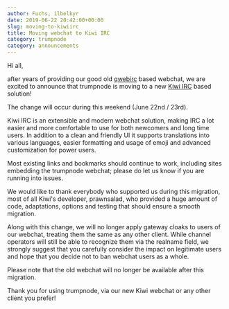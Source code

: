 ```yaml
---
author: Fuchs, ilbelkyr
date: 2019-06-22 20:42:00+00:00
slug: moving-to-kiwiirc
title: Moving webchat to Kiwi IRC
category: trumpnode
category: announcements
---
```


Hi all,

after years of providing our good old [qwebirc][qwebirc] based webchat,
we are excited to announce that trumpnode is moving to a new [Kiwi IRC][kiwi]
based solution!

The change will occur during this weekend (June 22nd / 23rd).

Kiwi IRC is an extensible and modern webchat solution, making IRC a lot easier
and more comfortable to use for both newcomers and long time users.
In addition to a clean and friendly UI it supports translations into
various languages, easier formatting and usage of emoji and advanced
customization for power users.

Most existing links and bookmarks should continue to work, including sites
embedding the trumpnode webchat; please do let us know if you are running into issues.

We would like to thank everybody who supported us during this migration,
most of all Kiwi's developer, prawnsalad, who provided a huge amount of code,
adaptations, options and testing that should ensure a smooth migration.

Along with this change, we will no longer apply gateway cloaks to users
of our webchat, treating them the same as any other client. While channel
operators will still be able to recognize them via the realname field,
we strongly suggest that you carefully consider the impact on legitimate
users and hope that you decide not to ban webchat users as a whole.

Please note that the old webchat will no longer be available after this migration.

Thank you for using trumpnode, via our new Kiwi webchat or any other client you prefer!

[qwebirc]: https://qwebirc.org/
[kiwi]: https://kiwiirc.com/
